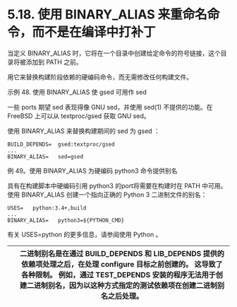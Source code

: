# 5.18. 使用 BINARY\_ALIAS 来重命名命令，而不是在编译中打补丁

当定义 BINARY_ALIAS 时，它将在一个目录中创建给定命令的符号链接，这个目录将被添加到 PATH 之前。

用它来替换构建阶段依赖的硬编码命令，而无需修改任何构建文件。

示例 48. 使用 BINARY_ALIAS 使 gsed 可用作 sed

一些 ports 期望 sed 表现得像 GNU sed，并使用 sed(1) 不提供的功能。在 FreeBSD 上可以从 textproc/gsed 获取 GNU sed。

使用 BINARY_ALIAS 来替换构建期间的 sed 为 gsed ：

```
BUILD_DEPENDS=	gsed:textproc/gsed
...
BINARY_ALIAS=	sed=gsed
```

例 49。使用 BINARY_ALIAS 为硬编码 python3 命令提供别名

具有在构建脚本中硬编码引用 python3 的port将需要在构建时在 PATH 中可用。使用 BINARY_ALIAS 创建一个指向正确的 Python 3 二进制文件的别名：

```
USES=	python:3.4+,build
...
BINARY_ALIAS=	python3=${PYTHON_CMD}
```

有关 USES=python 的更多信息，请参阅使用 Python 。

|  | 二进制别名是在通过 BUILD_DEPENDS 和 LIB_DEPENDS 提供的依赖项处理之后，在处理 configure 目标之前创建的。 这导致了各种限制。 例如，通过 TEST_DEPENDS 安装的程序无法用于创建二进制别名，因为以这种方式指定的测试依赖项在创建二进制别名之后处理。 |
| -- | ----------------------------------------------------------------------------------------------------------------------------------------------------------------------------------------------------------------------------------------------- |
